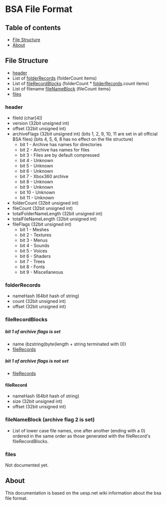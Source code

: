 # BSA File Format

## Table of contents

* [File Structure](#file-structure)
* [About](#about)

## File Structure

* [header](#header)
* List of [folderRecords](#folderRecords) (folderCount items)
* List of [fileRecordBlocks](#fileRecordBlocks) (folderCount * [folderRecords](#folderRecords).count items)
* List of filename [fileNameBlock](#fileNameBlock) (fileCount items)
* [files](#files)

### header

* fileId (char[4])
* version (32bit unsigned int)
* offset (32bit unsigned int)
* archiveFlags (32bit unsigned int) (bits 1, 2, 9, 10, 11 are set in all official BSA files) (bits 4, 5, 6, 8 has no effect on the file structure)
  * bit 1 - Archive has names for directories
  * bit 2 - Archive has names for files
  * bit 3 - Files are by default compressed
  * bit 4 - Unknown
  * bit 5 - Unknown
  * bit 6 - Unknown
  * bit 7 - Xbox360 archive
  * bit 8 - Unknown
  * bit 9 - Unknown
  * bit 10 - Unknown
  * bit 11 - Unknown
* folderCount (32bit unsigned int)
* fileCount (32bit unsigned int)
* totalFolderNameLength (32bit unsigned int)
* totalFileNameLength (32bit unsigned int)
* fileFlags (32bit unsigned int)
  * bit 1 - Meshes
  * bit 2 - Textures
  * bit 3 - Menus
  * bit 4 - Sounds
  * bit 5 - Voices
  * bit 6 - Shaders
  * bit 7 - Trees
  * bit 8 - Fonts
  * bit 9 - Miscellaneous

### folderRecords
* nameHash (64bit hash of string)
* count (32bit unsigned int)
* offset (32bit unsigned int)

### fileRecordBlocks

##### bit 1 of archive flags is set
* name (bzstring(byte(length + string terminated with 0))
* [fileRecords](#filerecord)

##### bit 1 of archive flags is not set
* [fileRecords](#filerecord)

####  fileRecord
* nameHash (64bit hash of string)
* size (32bit unsigned int)
* offset (32bit unsigned int)

### fileNameBlock (archive flag 2 is set)
* List of lower case file names, one after another (ending with a 0) ordered in the same order as those generated with the fileRecord's fileRecordBlocks.

### files

Not documented yet.

## About

This documentation is based on the uesp.net wiki information about the bsa file format.
